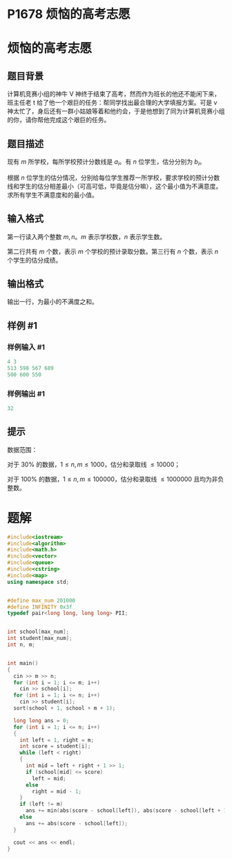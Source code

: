 # P1678 烦恼的高考志愿

# 烦恼的高考志愿

## 题目背景

计算机竞赛小组的神牛 V 神终于结束了高考，然而作为班长的他还不能闲下来，班主任老 t 给了他一个艰巨的任务：帮同学找出最合理的大学填报方案。可是 v 神太忙了，身后还有一群小姑娘等着和他约会，于是他想到了同为计算机竞赛小组的你，请你帮他完成这个艰巨的任务。

## 题目描述

现有 $m$ 所学校，每所学校预计分数线是 $a_i$。有 $n$ 位学生，估分分别为 $b_i$。

根据 $n$ 位学生的估分情况，分别给每位学生推荐一所学校，要求学校的预计分数线和学生的估分相差最小（可高可低，毕竟是估分嘛），这个最小值为不满意度。求所有学生不满意度和的最小值。

## 输入格式

第一行读入两个整数 $m,n$。$m$ 表示学校数，$n$ 表示学生数。

第二行共有 $m$ 个数，表示 $m$ 个学校的预计录取分数。第三行有 $n$ 个数，表示 $n$ 个学生的估分成绩。

## 输出格式

输出一行，为最小的不满度之和。

## 样例 #1

### 样例输入 #1

```c++
4 3
513 598 567 689
500 600 550
```

### 样例输出 #1

```c++
32
```

## 提示

数据范围：

对于 $30\%$ 的数据，$1\leq n,m\leq1000$，估分和录取线 $\leq10000$；

对于 $100\%$ 的数据，$1\leq n,m\leq100000$，估分和录取线 $\leq 1000000$ 且均为非负整数。

# 题解

```c++
#include<iostream>
#include<algorithm>
#include<math.h>
#include<vector>
#include<queue>
#include<cstring>
#include<map>
using namespace std;


#define max_num 201000
#define INFINITY 0x3f   
typedef pair<long long, long long> PII;


int school[max_num];
int student[max_num];
int n, m;


int main()
{
  cin >> m >> n;
  for (int i = 1; i <= m; i++)
    cin >> school[i];
  for (int i = 1; i <= n; i++)
    cin >> student[i];
  sort(school + 1, school + m + 1);

  long long ans = 0;
  for (int i = 1; i <= n; i++)
  {
    int left = 1, right = m;
    int score = student[i];
    while (left < right)
    {
      int mid = left + right + 1 >> 1;
      if (school[mid] <= score)
        left = mid;
      else
        right = mid - 1;
    }
    if (left != m)
      ans += min(abs(score - school[left]), abs(score - school[left + 1]));
    else
      ans += abs(score - school[left]);
  }

  cout << ans << endl;
}
```
